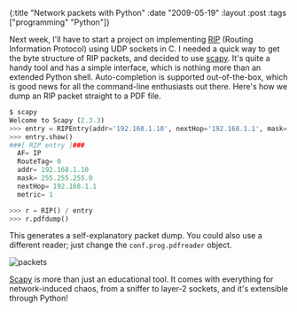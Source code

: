 {:title "Network packets with Python"
 :date "2009-05-19"
 :layout :post
 :tags ["programming" "Python"]}

Next week, I'll have to start a project on implementing <a href="http://en.wikipedia.org/wiki/Routing_Information_Protocol">RIP</a> (Routing Information Protocol) using UDP sockets in C.
I needed a quick way to get the byte structure of RIP packets, and decided to use <a href="http://www.secdev.org/projects/scapy/">scapy</a>. It's quite a handy tool and has a simple interface, which is nothing more than an extended Python shell. Auto-completion is supported out-of-the-box, which is good news for all the command-line enthusiasts out there.
Here's how we dump an RIP packet straight to a PDF file.

```python
$ scapy
Welcome to Scapy (2.3.3)
>>> entry = RIPEntry(addr='192.168.1.10', nextHop='192.168.1.1', mask='255.255.255.0')
>>> entry.show()
###[ RIP entry ]###
  AF= IP
  RouteTag= 0
  addr= 192.168.1.10
  mask= 255.255.255.0
  nextHop= 192.168.1.1
  metric= 1

>>> r = RIP() / entry
>>> r.pdfdump()
```


This generates a self-explanatory packet dump. You could also use a different reader; just change the `conf.prog.pdfreader` object.

![packets](packets.png)

<a href="http://www.secdev.org/projects/scapy/">Scapy</a> is more than just an educational tool. It comes with everything for network-induced chaos, from a sniffer to layer-2 sockets, and it's extensible through Python!
